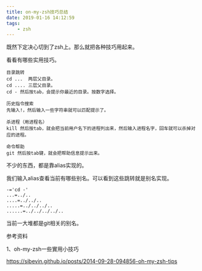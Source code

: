 ```yaml
---
title: on-my-zsh技巧总结
date: 2019-01-16 14:12:59
tags:
	- zsh
---
```




既然下定决心切到了zsh上。那么就把各种技巧用起来。

看看有哪些实用技巧。

```
目录跳转
cd ...  两层父目录。
cd .... 三层父目录。
cd - 然后按tab，会提示你最近的目录。按数字选择。
```

```
历史指令搜索
先输入!，然后输入一些字符串就可以匹配提示了。
```

```
杀进程（用进程名）
kill 然后按tab，就会把当前用户名下的进程列出来，然后输入进程名字，回车就可以杀掉对应的进程。
```

```
命令帮助
git 然后按tab键，就会把帮助信息提示出来。
```



不少的东西，都是靠alias实现的。

我们输入alias查看当前有哪些别名。可以看到这些跳转就是别名实现。

```
-='cd -'
...=../..
....=../../..
.....=../../../..
......=../../../../..
```

当前一大堆都是git相关的别名。



参考资料

1、oh-my-zsh一些實用小技巧

https://sibevin.github.io/posts/2014-09-28-094856-oh-my-zsh-tips